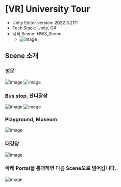 # [VR] University Tour
- Unity Editor version: 2022.3.21f1
- Tech Stack: Unity, C#
- 시작 Scene: HW3_Scene
   - ![image](https://github.com/inaemon/VR_HW3/assets/125636780/f0d393c6-7bf9-468d-8d6d-7672b79dfd9e)


## Scene 소개
### 정문
![image](https://github.com/inaemon/VR_HW3/assets/125636780/a1971ac5-123e-46ba-ad1b-dd2d1f2152d4)
![image](https://github.com/inaemon/VR_HW3/assets/125636780/a9ec25a9-e1e9-4e94-9e84-f613ce625b5c)

### Bus stop, 잔디광장
![image](https://github.com/inaemon/VR_HW3/assets/125636780/ac62a57c-7e14-4d1d-a937-edf6d1879665)
![image](https://github.com/inaemon/VR_HW3/assets/125636780/7bd6af8e-c4f6-4745-9062-12b484e63271)

### Playground, Museum
![image](https://github.com/inaemon/VR_HW3/assets/125636780/c894bd43-31dd-47d2-82eb-607dbbf36062)

### 대강당
![image](https://github.com/inaemon/VR_HW3/assets/125636780/857f4975-03ee-4d4d-8fdb-5cabd90870ad)

### 아래 Portal을 통과하면 다음 Scene으로 넘어갑니다.
![image](https://github.com/inaemon/VR_HW3/assets/125636780/655ed62c-d322-4fea-a7ba-40a845f452d6)
